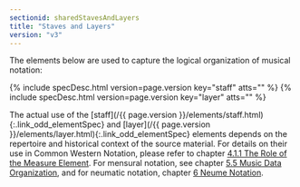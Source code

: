 ```yaml
---
sectionid: sharedStavesAndLayers
title: "Staves and Layers"
version: "v3"
---
```




The elements below are used to capture the logical organization of musical notation:



{% include specDesc.html version=page.version key="staff" atts="" %}
{% include specDesc.html version=page.version key="layer" atts="" %}



The actual use of the [staff](/{{ page.version }}/elements/staff.html){:.link_odd_elementSpec} and [layer](/{{ page.version }}/elements/layer.html){:.link_odd_elementSpec} elements
depends on the repertoire and historical context of the source material. For details
on
their use in Common Western Notation, please refer to chapter <a class="link_ptr" title="The Role of the Measure Element" href="/{{ page.version }}/guidelines/cmn.html#cmnMeasures">4.1.1 The Role of the Measure Element</a>.
For mensural notation, see chapter 
<a class="link_ptr" title="Music Data Organization" href="/{{ page.version }}/guidelines/mensural.html#mensuralData">5.5 Music Data Organization</a>, and for neumatic notation,
chapter 
<a class="link_ptr" title="Neume Notation" href="/{{ page.version }}/guidelines/neumes.html">6 Neume Notation</a>.

